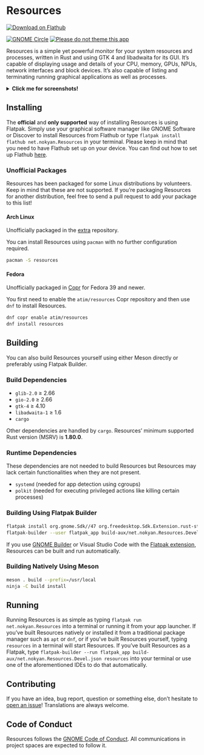 # Resources

<a href='https://flathub.org/apps/net.nokyan.Resources'><img width='240' alt='Download on Flathub' src='https://dl.flathub.org/assets/badges/flathub-badge-en.png'/></a>

[![GNOME Circle](https://circle.gnome.org/assets/button/badge.svg
)](https://apps.gnome.org/app/net.nokyan.Resources/) [![Please do not theme this app](https://stopthemingmy.app/badge.svg)](https://stopthemingmy.app)  

Resources is a simple yet powerful monitor for your system resources and processes, written in Rust and using GTK 4 and libadwaita for its GUI. It’s capable of displaying usage and details of your CPU, memory, GPUs, NPUs, network interfaces and block devices. It’s also capable of listing and terminating running graphical applications as well as processes.

<details>
  <summary><b>Click me for screenshots!</b></summary>

  ![Apps View](data/resources/screenshots/1.png?raw=true "Apps View")

  ![Processes View](data/resources/screenshots/2.png?raw=true "Processes View")

  ![Processor View](data/resources/screenshots/3.png?raw=true "Processor View")

  ![Memory View](data/resources/screenshots/4.png?raw=true "Memory View")

  ![GPU View](data/resources/screenshots/5.png?raw=true "GPU View")

  ![Drive View](data/resources/screenshots/6.png?raw=true "Drive View")

  ![Network Interface View](data/resources/screenshots/7.png?raw=true "Network Interface View")

  ![Battery View](data/resources/screenshots/8.png?raw=true "Battery View")
  
</details>

## Installing

The **official** and **only supported** way of installing Resources is using Flatpak. Simply use your graphical software manager like GNOME Software or Discover to install Resources from Flathub or type ``flatpak install flathub net.nokyan.Resources`` in your terminal.
Please keep in mind that you need to have Flathub set up on your device. You can find out how to set up Flathub [here](https://flathub.org/setup).

### Unofficial Packages

Resources has been packaged for some Linux distributions by volunteers. Keep in mind that these are not supported.
If you’re packaging Resources for another distribution, feel free to send a pull request to add your package to this list!

#### Arch Linux

Unofficially packaged in the [extra](https://archlinux.org/packages/extra/x86_64/resources/) repository.

You can install Resources using `pacman` with no further configuration required.

```sh
pacman -S resources
```

#### Fedora

Unofficially packaged in [Copr](https://copr.fedorainfracloud.org/coprs/atim/resources/) for Fedora 39 and newer.

You first need to enable the `atim/resources` Copr repository and then use `dnf` to install Resources.

```sh
dnf copr enable atim/resources
dnf install resources
```

## Building

You can also build Resources yourself using either Meson directly or preferably using Flatpak Builder.

### Build Dependencies

- `glib-2.0` ≥ 2.66
- `gio-2.0` ≥ 2.66
- `gtk-4` ≥ 4.10
- `libadwaita-1` ≥ 1.6
- `cargo`

Other dependencies are handled by `cargo`.
Resources’ minimum supported Rust version (MSRV) is **1.80.0**.

### Runtime Dependencies

These dependencies are not needed to build Resources but Resources may lack certain functionalities when they are not present.

- `systemd` (needed for app detection using cgroups)
- `polkit` (needed for executing privileged actions like killing certain processes)

### Building Using Flatpak Builder

```sh
flatpak install org.gnome.Sdk//47 org.freedesktop.Sdk.Extension.rust-stable//24.08 org.gnome.Platform//47 org.freedesktop.Sdk.Extension.llvm18//24.08
flatpak-builder --user flatpak_app build-aux/net.nokyan.Resources.Devel.json
```

If you use [GNOME Builder](https://apps.gnome.org/app/org.gnome.Builder/) or Visual Studio Code with the [Flatpak extension](https://marketplace.visualstudio.com/items?itemName=bilelmoussaoui.flatpak-vscode), Resources can be built and run automatically.

### Building Natively Using Meson

```sh
meson . build --prefix=/usr/local
ninja -C build install
```

## Running

Running Resources is as simple as typing `flatpak run net.nokyan.Resources` into a terminal or running it from your app launcher.
If you’ve built Resources natively or installed it from a traditional package manager such as `apt` or `dnf`, or if you’ve built Resources yourself, typing `resources` in a terminal will start Resources.
If you’ve built Resources as a Flatpak, type `flatpak-builder --run flatpak_app build-aux/net.nokyan.Resources.Devel.json resources` into your terminal or use one of the aforementioned IDEs to do that automatically.

## Contributing

If you have an idea, bug report, question or something else, don’t hesitate to [open an issue](https://github.com/nokyan/resources/issues)! Translations are always welcome.

## Code of Conduct

Resources follows the [GNOME Code of Conduct](/CODE_OF_CONDUCT.md).
All communications in project spaces are expected to follow it.
